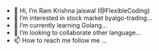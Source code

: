 - 👋 Hi, I’m Ram Krishna jaiswal (@FlexibleCoding)
- 👀 I’m interested in stock market byalgo-trading...
- 🌱 I’m currently learning Golang...
- 💞️ I’m looking to collaborate other language...
- 📫 How to reach me follow me ...


